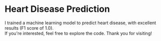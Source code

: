 # Heart Disease Prediction
I trained a machine learning model to predict heart disease, with excellent results (F1 score of 1.0).  
If you're interested, feel free to explore the code. Thank you for visiting!  

